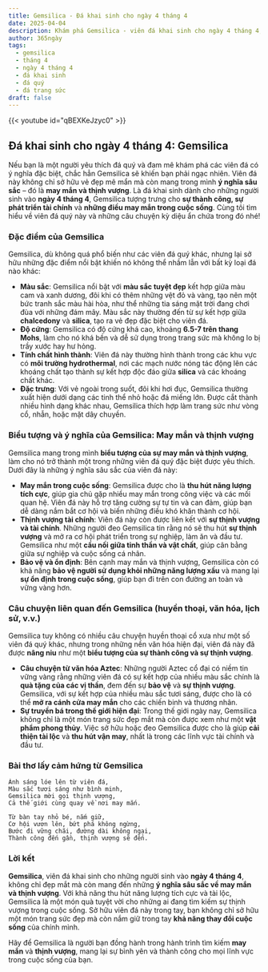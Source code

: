 ```yaml
---
title: Gemsilica - Đá khai sinh cho ngày 4 tháng 4
date: 2025-04-04
description: Khám phá Gemsilica - viên đá khai sinh cho ngày 4 tháng 4, biểu tượng của May mắn và thịnh vượng. Cùng tìm hiểu ý nghĩa sâu sắc của viên đá độc đáo này.
author: 365ngày
tags:
  - gemsilica
  - tháng 4
  - ngày 4 tháng 4
  - đá khai sinh
  - đá quý
  - đá trang sức
draft: false
---
```


{{< youtube id="qBEXKeJzyc0" >}}


## Đá khai sinh cho ngày 4 tháng 4: Gemsilica

Nếu bạn là một người yêu thích đá quý và đam mê khám phá các viên đá có ý nghĩa đặc biệt, chắc hẳn Gemsilica sẽ khiến bạn phải ngạc nhiên. Viên đá này không chỉ sở hữu vẻ đẹp mê mẩn mà còn mang trong mình **ý nghĩa sâu sắc** – đó là **may mắn và thịnh vượng**. Là đá khai sinh dành cho những người sinh vào **ngày 4 tháng 4**, Gemsilica tượng trưng cho **sự thành công, sự phát triển tài chính** và **những điều may mắn trong cuộc sống**. Cùng tôi tìm hiểu về viên đá quý này và những câu chuyện kỳ diệu ẩn chứa trong đó nhé!

### Đặc điểm của Gemsilica

Gemsilica, dù không quá phổ biến như các viên đá quý khác, nhưng lại sở hữu những đặc điểm nổi bật khiến nó không thể nhầm lẫn với bất kỳ loại đá nào khác:

- **Màu sắc**: Gemsilica nổi bật với **màu sắc tuyệt đẹp** kết hợp giữa màu cam và xanh dương, đôi khi có thêm những vệt đỏ và vàng, tạo nên một bức tranh sắc màu hài hòa, như thể những tia sáng mặt trời đang chơi đùa với những đám mây. Màu sắc này thường đến từ sự kết hợp giữa **chalcedony** và **silica**, tạo ra vẻ đẹp đặc biệt cho viên đá.
- **Độ cứng**: Gemsilica có độ cứng khá cao, khoảng **6.5-7 trên thang Mohs**, làm cho nó khá bền và dễ sử dụng trong trang sức mà không lo bị trầy xước hay hư hỏng.
- **Tính chất hình thành**: Viên đá này thường hình thành trong các khu vực có **môi trường hydrothermal**, nơi các mạch nước nóng tác động lên các khoáng chất tạo thành sự kết hợp độc đáo giữa **silica** và các khoáng chất khác.
- **Đặc trưng**: Với vẻ ngoài trong suốt, đôi khi hơi đục, Gemsilica thường xuất hiện dưới dạng các tinh thể nhỏ hoặc đá miếng lớn. Được cắt thành nhiều hình dạng khác nhau, Gemsilica thích hợp làm trang sức như vòng cổ, nhẫn, hoặc mặt dây chuyền.

### Biểu tượng và ý nghĩa của Gemsilica: May mắn và thịnh vượng

Gemsilica mang trong mình **biểu tượng của sự may mắn và thịnh vượng**, làm cho nó trở thành một trong những viên đá quý đặc biệt được yêu thích. Dưới đây là những ý nghĩa sâu sắc của viên đá này:

- **May mắn trong cuộc sống**: Gemsilica được cho là **thu hút năng lượng tích cực**, giúp gia chủ gặp nhiều may mắn trong công việc và các mối quan hệ. Viên đá này hỗ trợ tăng cường sự tự tin và can đảm, giúp bạn dễ dàng nắm bắt cơ hội và biến những điều khó khăn thành cơ hội.
- **Thịnh vượng tài chính**: Viên đá này còn được liên kết với **sự thịnh vượng và tài chính**. Những người đeo Gemsilica tin rằng nó sẽ thu hút **sự thịnh vượng** và mở ra cơ hội phát triển trong sự nghiệp, làm ăn và đầu tư. Gemsilica như một **cầu nối giữa tinh thần và vật chất**, giúp cân bằng giữa sự nghiệp và cuộc sống cá nhân.
- **Bảo vệ và ổn định**: Bên cạnh may mắn và thịnh vượng, Gemsilica còn có khả năng **bảo vệ người sử dụng khỏi những năng lượng xấu** và mang lại **sự ổn định trong cuộc sống**, giúp bạn đi trên con đường an toàn và vững vàng hơn.

### Câu chuyện liên quan đến Gemsilica (huyền thoại, văn hóa, lịch sử, v.v.)

Gemsilica tuy không có nhiều câu chuyện huyền thoại cổ xưa như một số viên đá quý khác, nhưng trong những nền văn hóa hiện đại, viên đá này đã được **nâng niu** như một **biểu tượng của sự thành công và sự thịnh vượng**.

- **Câu chuyện từ văn hóa Aztec**: Những người Aztec cổ đại có niềm tin vững vàng rằng những viên đá có sự kết hợp của nhiều màu sắc chính là **quà tặng của các vị thần**, đem đến sự **bảo vệ** và **sự thịnh vượng**. Gemsilica, với sự kết hợp của nhiều màu sắc tươi sáng, được cho là có thể **mở ra cánh cửa may mắn** cho các chiến binh và thương nhân.
- **Sự truyền bá trong thế giới hiện đại**: Trong thế giới ngày nay, Gemsilica không chỉ là một món trang sức đẹp mắt mà còn được xem như một **vật phẩm phong thủy**. Việc sở hữu hoặc đeo Gemsilica được cho là giúp **cải thiện tài lộc** và **thu hút vận may**, nhất là trong các lĩnh vực tài chính và đầu tư.

### Bài thơ lấy cảm hứng từ Gemsilica


	Ánh sáng lóe lên từ viên đá,  
	Màu sắc tươi sáng như bình minh,  
	Gemsilica mời gọi thịnh vượng,  
	Cả thế giới cùng quay về nơi may mắn.
	
	Từ bàn tay nhỏ bé, nắm giữ,  
	Cơ hội vươn lên, bứt phá không ngừng,  
	Bước đi vững chãi, đường dài không ngại,  
	Thành công đến gần, thịnh vượng sẽ đến.  


### Lời kết

**Gemsilica**, viên đá khai sinh cho những người sinh vào **ngày 4 tháng 4**, không chỉ đẹp mắt mà còn mang đến những **ý nghĩa sâu sắc về may mắn và thịnh vượng**. Với khả năng thu hút năng lượng tích cực và tài lộc, Gemsilica là một món quà tuyệt vời cho những ai đang tìm kiếm sự thịnh vượng trong cuộc sống. Sở hữu viên đá này trong tay, bạn không chỉ sở hữu một món trang sức đẹp mà còn nắm giữ trong tay **khả năng thay đổi cuộc sống** của chính mình.

Hãy để Gemsilica là người bạn đồng hành trong hành trình tìm kiếm **may mắn** và **thịnh vượng**, mang lại sự bình yên và thành công cho mọi lĩnh vực trong cuộc sống của bạn.